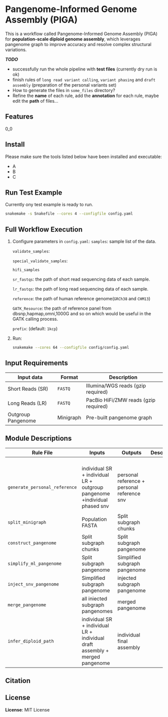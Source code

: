# Pangenome-Informed Genome Assembly (PIGA)

This is a workflow called Pangenome-Informed Genome Assembly (PIGA) for **population-scale diploid genome assembly**, which leverages pangenome graph to improve accuracy and resolve complex structural variations.



***TODO***

- successfully run the whole pipeline with **test files** (currently dry run is ok)
- finish rules of `long read variant calling`, `variant phasing` and `draft assembly` (preparation of the personal variants set)
- How to generate the files in `some_files` directory?
- Refine the **name** of each rule,  add the **annotation** for each rule, maybe edit the **path** of files...

## Features
0_0

## Install

Please make sure the tools listed below have been installed and executable:
- A
- B
- C

## Run Test Example
Currently ony test example is ready to run.
```bash
snakemake -s Snakefile --cores 4 --configfile config.yaml
```

## Full Workflow Execution
1. Configure parameters in `config.yaml`:
     `samples`: sample list of the data.

     `validate_samples`:

     `special_validate_samples`:

     `hifi_samples`

     `sr_fastqs`: the path of short read sequencing data of each sample.

     `lr_fastqs`: the path of long read sequencing data of each sample.

     `reference`: the path of human reference genome(`GRCh38` and `CHM13`)

     `GATK_Resource`: the path of reference panel from dbsnp,hapmap,omni,1000G and so on which would be useful in the GATK calling process.

     `prefix`: (default: `1kcp`) 

2. Run:

    ```bash
    snakemake --cores 64 --configfile config/config.yaml
    ```
## Input Requirements

| **Input data**     | Format    | Description                           |
| ------------------ | --------- | ------------------------------------- |
| Short Reads (SR)   | `FASTQ`   | Illumina/WGS reads (gzip required)    |
| Long Reads (LR)    | `FASTQ`   | PacBio HiFi/ZMW reads (gzip required) |
| Outgroup Pangenome | Minigraph | Pre-built pangenome graph             |

## Module Descriptions



| Rule File                     | Inputs                                                       | Outputs                                     | Description |
| ----------------------------- | ------------------------------------------------------------ | ------------------------------------------- | ----------- |
|                               |                                                              |                                             |             |
|                               |                                                              |                                             |             |
|                               |                                                              |                                             |             |
|                               |                                                              |                                             |             |
| `generate_personal_reference` | individual SR + individual LR + outgroup pangenome +individual phased snv | personal reference + personal reference snv |             |
|                               |                                                              |                                             |             |
| `split_minigraph`             | Population FASTA                                             | Split subgraph chunks                       |             |
| `construct_pangenome`         | Split subgraph chunks                                        | Split subgraph pangenome                    |             |
| `simplify_ml_pangenome`       | Split subgraph pangenome                                     | Simplified subgraph pangenome               |             |
| `inject_snv_pangenome`        | Simplified subgraph pangenome                                | injected subgraph pangenome                 |             |
| `merge_pangenome`             | all iniected subgraph pangenomes                             | merged pangenome                            |             |
| `infer_diploid_path`          | individual SR + individual LR + individual draft assembly + merged pangenome | individual final assembly                   |             |



## Citation



## License

**License**: MIT License

